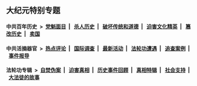 ## 大纪元特别专题

#### 中共百年历史 &nbsp;>&nbsp; [党魁面目](indexes/nf1176107/README.md?09170430) &nbsp;| &nbsp; [杀人历史](indexes/nf1176106/README.md?09170430) &nbsp;| &nbsp; [破坏传统和道德](indexes/nf1176106/README.md?09170430) &nbsp;| &nbsp; [迫害文化精英](indexes/nf1176111/README.md?09170430) &nbsp;| &nbsp; [篡改历史](indexes/nf1176115/README.md?09170430) &nbsp;| &nbsp; [卖国](indexes/nf1176117/README.md?09170430) 

#### 中共活摘器官 &nbsp;>&nbsp; [热点评论](indexes/nf5879/README.md?09170430) &nbsp;| &nbsp; [国际调查](indexes/nf5947/README.md?09170430) &nbsp;| &nbsp; [最新活动](indexes/nf5883/README.md?09170430) &nbsp;| &nbsp; [法轮功遭遇](indexes/nf5881/README.md?09170430) &nbsp;| &nbsp; [追查案例](indexes/nf5880/README.md?09170430) &nbsp;| &nbsp; [事件报导](indexes/nf5877/README.md?09170430) 

#### 法轮功专辑 &nbsp;>&nbsp; [自焚伪案](indexes/nf5562/README.md?09170430) &nbsp;| &nbsp; [迫害真相](indexes/nf4379/README.md?09170430) &nbsp;| &nbsp; [历史事件回顾](indexes/nf5793/README.md?09170430) &nbsp;| &nbsp; [真相特辑](indexes/nf4389/README.md?09170430) &nbsp;| &nbsp; [社会支持](indexes/nf4386/README.md?09170430) &nbsp;| &nbsp; [大法徒的故事](indexes/nf1147481/README.md?09170430) 


